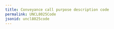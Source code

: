 ```yaml
---
title: Conveyance call purpose description code
permalink: UNCL8025Code
jsonid: uncl8025code
---
```


